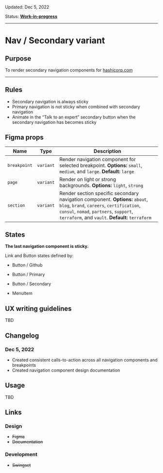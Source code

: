 Updated: Dec 5, 2022

Status: **[Work-in-progress](https://hashicorp-wpl-documentation.vercel.app/guides/can-i-use#work-in-progress)**



---

# Nav / Secondary variant

## Purpose

To render secondary navigation components for [hashicorp.com](https://www.hashicorp.com/)



---

## Rules

* Secondary navigation is always sticky
* Primary navigation is not sticky when combined with secondary navigation
* Animate in the “Talk to an expert” secondary button when the secondary navigation has becomes sticky

## Figma props

| Name | Type | Description |
|----|----|----|
| `breakpoint` | `variant` | Render navigation component for selected breakpoint. **Options:** `small`, `medium`, and `large`. **Default:** `large` |
| `page` | `variant` | Render on light or strong backgrounds. **Options:** `light`, `strong` |
| `section` | `variant` | Render section specific secondary navigation component. **Options:** `about`, `blog`, `brand`, `careers`, `certification`, `consul`, `nomad`, `partners`, `support`, `terraform`, and `vault`. **Default:** `terraform` |

## States

**The last navigation component is sticky.**

Link and Button states defined by:

* Button / Github
* Button / Primary
* Button / Secondary


* MenuItem

## UX writing guidelines

TBD

## Changelog

### Dec 5, 2022

* Created consistent calls-to-action across all navigation components and breakpoints
* Created navigation component design documentation

## Usage

TBD

## Links

### Design

* ~~Figma~~
* ~~Documentation~~

### Development

* ~~Swingset~~



